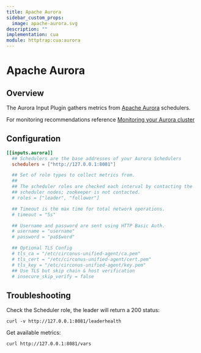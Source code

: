 ```yaml
---
title: Apache Aurora
sidebar_custom_props:
  image: apache-aurora.svg
description: ""
implementation: cua
module: httptrap:cua:aurora
---
```


# Apache Aurora

## Overview

The Aurora Input Plugin gathers metrics from [Apache Aurora](https://aurora.apache.org/) schedulers.

For monitoring recommendations reference [Monitoring your Aurora cluster](https://aurora.apache.org/documentation/latest/operations/monitoring/)

## Configuration

```toml
[[inputs.aurora]]
  ## Schedulers are the base addresses of your Aurora Schedulers
  schedulers = ["http://127.0.0.1:8081"]

  ## Set of role types to collect metrics from.
  ##
  ## The scheduler roles are checked each interval by contacting the
  ## scheduler nodes; zookeeper is not contacted.
  # roles = ["leader", "follower"]

  ## Timeout is the max time for total network operations.
  # timeout = "5s"

  ## Username and password are sent using HTTP Basic Auth.
  # username = "username"
  # password = "pa$$word"

  ## Optional TLS Config
  # tls_ca = "/etc/circonus-unified-agent/ca.pem"
  # tls_cert = "/etc/circonus-unified-agent/cert.pem"
  # tls_key = "/etc/circonus-unified-agent/key.pem"
  ## Use TLS but skip chain & host verification
  # insecure_skip_verify = false
```

## Troubleshooting

Check the Scheduler role, the leader will return a 200 status:

```
curl -v http://127.0.0.1:8081/leaderhealth
```

Get available metrics:

```
curl http://127.0.0.1:8081/vars
```
